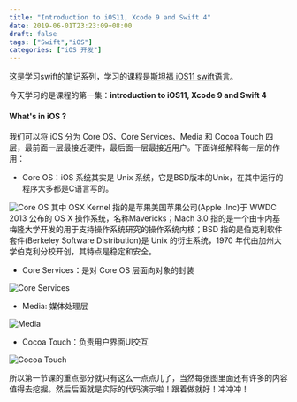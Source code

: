 ```yaml
---
title: "Introduction to iOS11, Xcode 9 and Swift 4"
date: 2019-06-01T23:23:09+08:00
draft: false
tags: ["Swift","iOS"]
categories: ["iOS 开发"]
---
```


这是学习swift的笔记系列，学习的课程是[斯坦福  iOS11 swift语言](https://www.bilibili.com/medialist/play/ml148451180)。

今天学习的是课程的第一集：**introduction to iOS11, Xcode 9 and Swift 4**

#### What's in iOS ?

我们可以将 iOS 分为 Core OS、Core Services、Media 和 Cocoa Touch 四层，最前面一层最接近硬件，最后面一层最接近用户。下面详细解释每一层的作用：

+ Core OS：iOS 系统其实是 Unix 系统，它是BSD版本的Unix，在其中运行的程序大多都是C语言写的。

![Core OS](https://blog-img-1256389522.cos.ap-beijing.myqcloud.com/SwiftLearning/p1.png)
其中 OSX Kernel 指的是苹果美国苹果公司(Apple .Inc)于 WWDC 2013 公布的 OS X 操作系统，名称Mavericks；Mach 3.0 指的是一个由卡内基梅隆大学开发的用于支持操作系统研究的操作系统内核；BSD 指的是伯克利软件套件(Berkeley Software Distribution)是 Unix 的衍生系统，1970 年代由加州大学伯克利分校开创，其特点是稳定和安全。

+ Core Services：是对 Core OS 层面向对象的封装

![Core Services](https://blog-img-1256389522.cos.ap-beijing.myqcloud.com/SwiftLearning/p2.png)

+ Media: 媒体处理层

![Media](https://blog-img-1256389522.cos.ap-beijing.myqcloud.com/SwiftLearning/p3.png)

+ Cocoa Touch：负责用户界面UI交互

![Cocoa Touch](https://blog-img-1256389522.cos.ap-beijing.myqcloud.com/SwiftLearning/ppng.png)

所以第一节课的重点部分就只有这么一点点儿了，当然每张图里面还有许多的内容值得去挖掘。然后后面就是实际的代码演示啦！跟着做就好！冲冲冲！
